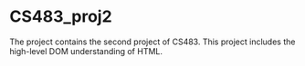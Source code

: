 # CS483_proj2
The project contains the second project of CS483. This project includes the high-level DOM understanding of HTML.
